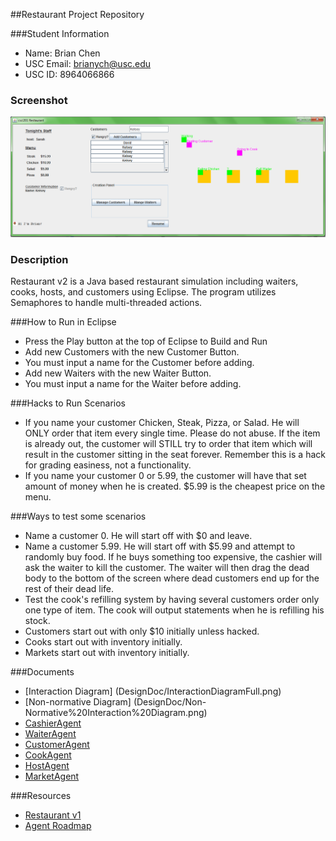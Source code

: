 ##Restaurant Project Repository

###Student Information
  + Name: Brian Chen
  + USC Email: brianych@usc.edu
  + USC ID: 8964066866
  
### Screenshot
![alt text](DesignDoc/screenshot.png "Screenshot")

### Description
Restaurant v2 is a Java based restaurant simulation including waiters, cooks, hosts, and customers using Eclipse. The program utilizes
Semaphores to handle multi-threaded actions.
  
###How to Run in Eclipse
  + Press the Play button at the top of Eclipse to Build and Run
  + Add new Customers with the new Customer Button.
  + You must input a name for the Customer before adding.
  + Add new Waiters with the new Waiter Button.
  + You must input a name for the Waiter before adding.
  
###Hacks to Run Scenarios
 + If you name your customer Chicken, Steak, Pizza, or Salad. He will ONLY order that item every single time. Please do not abuse.
If the item is already out, the customer will STILL try to order that item which will result in the customer sitting in the seat forever.
Remember this is a hack for grading easiness, not a functionality.
 + If you name your customer 0 or 5.99, the customer will have that set amount of money when he is created. $5.99 is the cheapest price on the menu. 

###Ways to test some scenarios
 + Name a customer 0. He will start off with $0 and leave.
 + Name a customer 5.99. He will start off with $5.99 and attempt to randomly buy food. If he buys something too expensive, the cashier will ask
 the waiter to kill the customer. The waiter will then drag the dead body to the bottom of the screen where dead customers end up for the rest of 
 their dead life.
 + Test the cook's refilling system by having several customers order only one type of item. The cook will output statements
 when he is refilling his stock.
 + Customers start out with only $10 initially unless hacked.
 + Cooks start out with inventory initially.
 + Markets start out with inventory initially.
 
 ###Documents
 + [Interaction Diagram] (DesignDoc/InteractionDiagramFull.png)
 + [Non-normative Diagram] (DesignDoc/Non-Normative%20Interaction%20Diagram.png)
 + [CashierAgent](DesignDoc/CashierAgent_Implementation.png)
 + [WaiterAgent](DesignDoc/WaiterAgent_Implementation.png)
 + [CustomerAgent](DesignDoc/CustomerAgent_Implementation.png)
 + [CookAgent](DesignDoc/CookAgent_Implementation.png)
 + [HostAgent](DesignDoc/HostAgent_Implementation.png)
 + [MarketAgent](DesignDoc/MarketAgent_Implementation.png)
 
###Resources
  + [Restaurant v1](http://www-scf.usc.edu/~csci201/readings/restaurant-v1.html)
  + [Agent Roadmap](http://www-scf.usc.edu/~csci201/readings/agent-roadmap.html)
